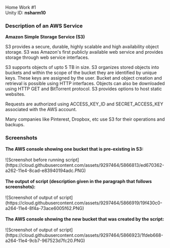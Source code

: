 Home Work #1 <br>
Unity ID: <b>nsharm10</b><br>

<h3>Description of an AWS Service</h3>
<b>Amazon Simple Storage Service (S3)</b>
<p>S3 provides a secure, durable, highly scalable and high availability object storage. S3 was Amazon's first publicly available web service and provides storage through web service interfaces.</p>
<p>S3 supports objects of upto 5 TB in size. S3 organizes stored objects into buckets and within the scope of the bucket they are identified by unique keys. These keys are assigned by the user. Bucket and object creation and retrieval is possible using HTTP interfaces. Objects can also be downloaded using HTTP GET and BitTorrent protocol. S3 provides options to host static websites.</p>
<p>Requests are authorized using ACCESS_KEY_ID and SECRET_ACCESS_KEY associated with the AWS account. </p>
<p>Many companies like Pinterest, Dropbox, etc use S3 for their operations and backups.</p>

<h3>Screenshots</h3>
<b>The AWS console showing one bucket that is pre-existing in S3:</b>
<br><br>
![Screenshot before running script](https://cloud.githubusercontent.com/assets/9297464/5866813/ed670362-a262-11e4-8cad-e83940194adc.PNG)
<br><br>
<b>The output of script (description given in the paragraph that follows screenshots):</b>
<br><br>
![Screenshot of output of script](https://cloud.githubusercontent.com/assets/9297464/5866919/19f430c0-a264-11e4-8f4a-73ace6005f62.PNG)
<br><br>
<b>The AWS console showing the new bucket that was created by the script:</b>
<br><br>
![Screenshot of output of script](https://cloud.githubusercontent.com/assets/9297464/5866923/1fdeb668-a264-11e4-9cb7-967523d7fc20.PNG)
<br><br>
